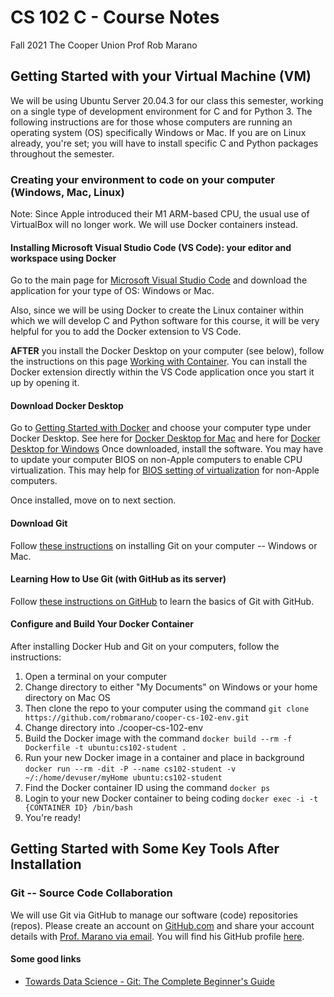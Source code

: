 # CS 102 C - Course Notes
Fall 2021
The Cooper Union
Prof Rob Marano

## Getting Started with your Virtual Machine (VM)

We will be using Ubuntu Server 20.04.3 for our class this semester, working on a single type of development environment for C and for Python 3. The following instructions are for those whose computers are running an operating system (OS) specifically Windows or Mac. If you are on Linux already, you're set; you will have to install specific C and Python packages throughout the semester.

### Creating your environment to code on your computer (Windows, Mac, Linux)

Note: Since Apple introduced their M1 ARM-based CPU, the usual use of VirtualBox will no longer work. We will use Docker containers instead.

#### Installing Microsoft Visual Studio Code (VS Code): your editor and workspace using Docker

Go to the main page for [Microsoft Visual Studio Code](https://code.visualstudio.com/) and download the application for your type of OS: Windows or Mac.

Also, since we will be using Docker to create the Linux container within which we will develop C and Python software for this course, it will be very helpful for you to add the Docker extension to VS Code.

**AFTER** you install the Docker Desktop on your computer (see below), follow the instructions on this page [Working with Container](https://code.visualstudio.com/docs/containers/overview). You can install the Docker extension directly within the VS Code application once you start it up by opening it.

#### Download Docker Desktop

Go to [Getting Started with Docker](https://www.docker.com/get-started) and choose your computer type under Docker Desktop. See here for [Docker Desktop for Mac](https://hub.docker.com/editions/community/docker-ce-desktop-mac) and here for [Docker Desktop for Windows](https://hub.docker.com/editions/community/docker-ce-desktop-windows) Once downloaded, install the software. You may have to update your computer BIOS on non-Apple computers to enable CPU virtualization. This may help for [BIOS setting of virtualization](https://docs.fedoraproject.org/en-US/Fedora/13/html/Virtualization_Guide/sect-Virtualization-Troubleshooting-Enabling_Intel_VT_and_AMD_V_virtualization_hardware_extensions_in_BIOS.html) for non-Apple computers.

Once installed, move on to next section.

#### Download Git

Follow [these instructions](https://www.atlassian.com/git/tutorials/install-git) on installing Git on your computer -- Windows or Mac.

#### Learning How to Use Git (with GitHub as its server)

Follow [these instructions on GitHub](https://docs.github.com/en/get-started/getting-started-with-git) to learn the basics of Git with GitHub.

#### Configure and Build Your Docker Container 

After installing Docker Hub and Git on your computers, follow the instructions:
1. Open a terminal on your computer
2. Change directory to either "My Documents" on Windows or your home directory on Mac OS
3. Then clone the repo to your computer using the command ```git clone https://github.com/robmarano/cooper-cs-102-env.git```
4. Change directory into ./cooper-cs-102-env
5. Build the Docker image with the command ```docker build --rm -f Dockerfile -t ubuntu:cs102-student .```
6. Run your new Docker image in a container and place in background ```docker run --rm -dit -P --name cs102-student -v ~/:/home/devuser/myHome ubuntu:cs102-student```
7. Find the Docker container ID using the command ```docker ps```
8. Login to your new Docker container to being coding ```docker exec -i -t {CONTAINER ID} /bin/bash```
9. You're ready!

## Getting Started with Some Key Tools After Installation

### Git -- Source Code Collaboration

We will use Git via GitHub to manage our software (code) repositories (repos). Please create an account on [GitHub.com](https://www.github.com) and share your account details with [Prof. Marano via email](mailto:rob@cooper.edu). You will find his GitHub profile [here](https://github.com/robmarano).

#### Some good links
* [Towards Data Science - Git: The Complete Beginner's Guide](https://codewords.recurse.com/issues/two/git-from-the-inside-out)


